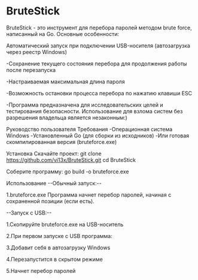 # BruteStick
BruteStick - это инструмент для перебора паролей методом brute force, написанный на Go. Основные особенности:

Автоматический запуск при подключении USB-носителя (автозагрузка через реестр Windows)

-Сохранение текущего состояния перебора для продолжения работы после перезапуска

-Настраиваемая максимальная длина пароля

-Возможность остановки процесса перебора по нажатию клавиши ESC

-Программа предназначена для исследовательских целей и тестирования безопасности. Использование для взлома систем без разрешения владельца является незаконным:)

Руководство пользователя
Требования
-Операционная система Windows
-Установленный Go (для сборки из исходников)
-Или готовая скомпилированная версия (bruteforce.exe)

Установка
Скачайте проект:
git clone https://github.com/vi13x/BruteStick.git
cd BruteStick

Соберите программу:
go build -o bruteforce.exe

Использование
--Обычный запуск:--

1.bruteforce.exe
Программа начнет перебор паролей, начиная с сохраненной позиции (если есть).

--Запуск с USB:--

1.Скопируйте bruteforce.exe на USB-носитель

2.При первом запуске с USB программа:

3.Добавит себя в автозагрузку Windows

4.Перезапустится в скрытом режиме

5.Начнет перебор паролей

